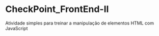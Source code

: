 # CheckPoint_FrontEnd-II

Atividade simples para treinar a manipulação de elementos HTML com JavaScript
